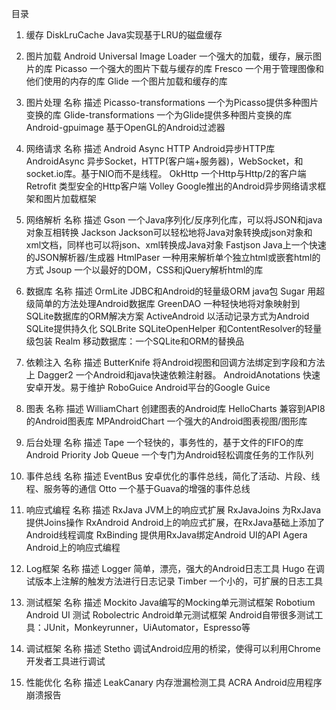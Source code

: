 目录


1. 缓存 DiskLruCache	Java实现基于LRU的磁盘缓存
2. 图片加载 Android Universal Image Loader	一个强大的加载，缓存，展示图片的库
Picasso	一个强大的图片下载与缓存的库
Fresco	一个用于管理图像和他们使用的内存的库
Glide	一个图片加载和缓存的库
3. 图片处理
名称	描述
Picasso-transformations	一个为Picasso提供多种图片变换的库
Glide-transformations	一个为Glide提供多种图片变换的库
Android-gpuimage	基于OpenGL的Android过滤器
4. 网络请求
名称	描述
Android Async HTTP	Android异步HTTP库
AndroidAsync	异步Socket，HTTP(客户端+服务器)，WebSocket，和socket.io库。基于NIO而不是线程。
OkHttp	一个Http与Http/2的客户端
Retrofit	类型安全的Http客户端
Volley	Google推出的Android异步网络请求框架和图片加载框架
5. 网络解析
名称	描述
Gson	一个Java序列化/反序列化库，可以将JSON和java对象互相转换
Jackson	Jackson可以轻松地将Java对象转换成json对象和xml文档，同样也可以将json、xml转换成Java对象
Fastjson	Java上一个快速的JSON解析器/生成器
HtmlPaser	一种用来解析单个独立html或嵌套html的方式
Jsoup	一个以最好的DOM，CSS和jQuery解析html的库
6. 数据库
名称	描述
OrmLite	JDBC和Android的轻量级ORM java包
Sugar	用超级简单的方法处理Android数据库
GreenDAO	一种轻快地将对象映射到SQLite数据库的ORM解决方案
ActiveAndroid	以活动记录方式为Android SQLite提供持久化
SQLBrite	SQLiteOpenHelper 和ContentResolver的轻量级包装
Realm	移动数据库：一个SQLite和ORM的替换品
7. 依赖注入
名称	描述
ButterKnife	将Android视图和回调方法绑定到字段和方法上
Dagger2	一个Android和java快速依赖注射器。
AndroidAnotations	快速安卓开发。易于维护
RoboGuice	Android平台的Google Guice
8. 图表
名称	描述
WilliamChart	创建图表的Android库
HelloCharts	兼容到API8的Android图表库
MPAndroidChart	一个强大的Android图表视图/图形库
9. 后台处理
名称	描述
Tape	一个轻快的，事务性的，基于文件的FIFO的库
Android Priority Job Queue	一个专门为Android轻松调度任务的工作队列
10. 事件总线
名称	描述
EventBus	安卓优化的事件总线，简化了活动、片段、线程、服务等的通信
Otto	一个基于Guava的增强的事件总线
11. 响应式编程
名称	描述
RxJava	JVM上的响应式扩展
RxJavaJoins	为RxJava提供Joins操作
RxAndroid	Android上的响应式扩展，在RxJava基础上添加了Android线程调度
RxBinding	提供用RxJava绑定Android UI的API
Agera	Android上的响应式编程
12. Log框架
名称	描述
Logger	简单，漂亮，强大的Android日志工具
Hugo	在调试版本上注解的触发方法进行日志记录
Timber	一个小的，可扩展的日志工具
13. 测试框架
名称	描述
Mockito	Java编写的Mocking单元测试框架
Robotium	Android UI 测试
Robolectric	Android单元测试框架
Android自带很多测试工具：JUnit，Monkeyrunner，UiAutomator，Espresso等

14. 调试框架
名称	描述
Stetho	调试Android应用的桥梁，使得可以利用Chrome开发者工具进行调试
15. 性能优化
名称	描述
LeakCanary	内存泄漏检测工具
ACRA	Android应用程序崩溃报告
